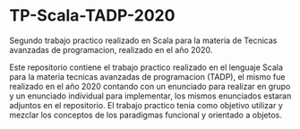 # TP-Scala-TADP-2020
Segundo trabajo practico realizado en Scala para la materia de Tecnicas avanzadas de programacion, realizado en el año 2020.

Este repositorio contiene el trabajo practico realizado en el lenguaje Scala para la materia tecnicas avanzadas de programacion (TADP), el mismo fue realizado en el año 2020 contando con un enunciado para realizar en grupo y un enunciado individual para implementar, los mismos enunciados estaran adjuntos en el repositorio.
El trabajo practico tenia como objetivo utilizar y mezclar los conceptos de los paradigmas funcional y orientado a objetos.
